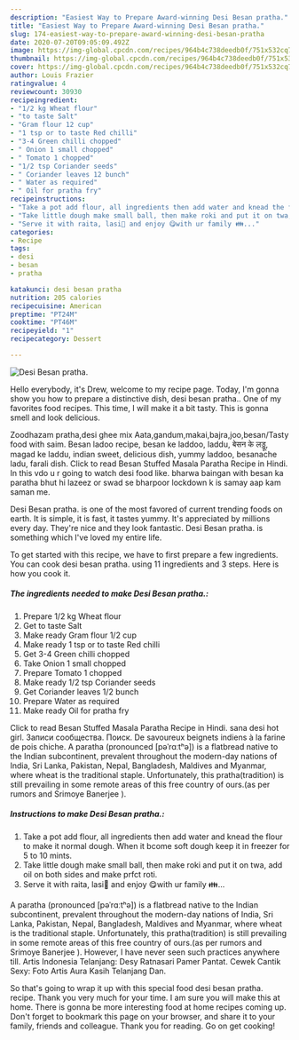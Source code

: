 ```yaml
---
description: "Easiest Way to Prepare Award-winning Desi Besan pratha."
title: "Easiest Way to Prepare Award-winning Desi Besan pratha."
slug: 174-easiest-way-to-prepare-award-winning-desi-besan-pratha
date: 2020-07-20T09:05:09.492Z
image: https://img-global.cpcdn.com/recipes/964b4c738deedb0f/751x532cq70/desi-besan-pratha-recipe-main-photo.jpg
thumbnail: https://img-global.cpcdn.com/recipes/964b4c738deedb0f/751x532cq70/desi-besan-pratha-recipe-main-photo.jpg
cover: https://img-global.cpcdn.com/recipes/964b4c738deedb0f/751x532cq70/desi-besan-pratha-recipe-main-photo.jpg
author: Louis Frazier
ratingvalue: 4
reviewcount: 30930
recipeingredient:
- "1/2 kg Wheat flour"
- "to taste Salt"
- "Gram flour 12 cup"
- "1 tsp or to taste Red chilli"
- "3-4 Green chilli chopped"
- " Onion 1 small chopped"
- " Tomato 1 chopped"
- "1/2 tsp Coriander seeds"
- " Coriander leaves 12 bunch"
- " Water as required"
- " Oil for pratha fry"
recipeinstructions:
- "Take a pot add flour, all ingredients then add water and knead the flour to make it normal dough. When it bcome soft dough keep it in freezer for 5 to 10 mints."
- "Take little dough make small ball, then make roki and put it on twa, add oil on both sides and make prfct roti."
- "Serve it with raita, lasi🥛 and enjoy 😋with ur family 👪..."
categories:
- Recipe
tags:
- desi
- besan
- pratha

katakunci: desi besan pratha 
nutrition: 205 calories
recipecuisine: American
preptime: "PT24M"
cooktime: "PT46M"
recipeyield: "1"
recipecategory: Dessert

---
```



![Desi Besan pratha.](https://img-global.cpcdn.com/recipes/964b4c738deedb0f/751x532cq70/desi-besan-pratha-recipe-main-photo.jpg)

Hello everybody, it's Drew, welcome to my recipe page. Today, I'm gonna show you how to prepare a distinctive dish, desi besan pratha.. One of my favorites food recipes. This time, I will make it a bit tasty. This is gonna smell and look delicious.

Zoodhazam pratha,desi ghee mix Aata,gandum,makai,bajra,joo,besan/Tasty food with saim. Besan ladoo recipe, besan ke laddoo, laddu, बेसन के लड्डू, magad ke laddu, indian sweet, delicious dish, yummy laddoo, besanache ladu, farali dish. Click to read Besan Stuffed Masala Paratha Recipe in Hindi. In this vdo u r going to watch desi food like. bharwa baingan with besan ka paratha bhut hi lazeez or swad se bharpoor lockdown k is samay aap kam saman me.

Desi Besan pratha. is one of the most favored of current trending foods on earth. It is simple, it is fast, it tastes yummy. It's appreciated by millions every day. They're nice and they look fantastic. Desi Besan pratha. is something which I've loved my entire life.


To get started with this recipe, we have to first prepare a few ingredients. You can cook desi besan pratha. using 11 ingredients and 3 steps. Here is how you cook it.

<!--inarticleads1-->

##### The ingredients needed to make Desi Besan pratha.:

1. Prepare 1/2 kg Wheat flour
1. Get to taste Salt
1. Make ready Gram flour 1/2 cup
1. Make ready 1 tsp or to taste Red chilli
1. Get 3-4 Green chilli chopped
1. Take  Onion 1 small chopped
1. Prepare  Tomato 1 chopped
1. Make ready 1/2 tsp Coriander seeds
1. Get  Coriander leaves 1/2 bunch
1. Prepare  Water as required
1. Make ready  Oil for pratha fry


Click to read Besan Stuffed Masala Paratha Recipe in Hindi. sana desi hot girl. Записи сообщества. Поиск. De savoureux beignets indiens à la farine de pois chiche. A paratha (pronounced [pəˈrɑːtʰə]) is a flatbread native to the Indian subcontinent, prevalent throughout the modern-day nations of India, Sri Lanka, Pakistan, Nepal, Bangladesh, Maldives and Myanmar, where wheat is the traditional staple. Unfortunately, this pratha(tradition) is still prevailing in some remote areas of this free country of ours.(as per rumors and Srimoye Banerjee ). 

<!--inarticleads2-->

##### Instructions to make Desi Besan pratha.:

1. Take a pot add flour, all ingredients then add water and knead the flour to make it normal dough. When it bcome soft dough keep it in freezer for 5 to 10 mints.
1. Take little dough make small ball, then make roki and put it on twa, add oil on both sides and make prfct roti.
1. Serve it with raita, lasi🥛 and enjoy 😋with ur family 👪...


A paratha (pronounced [pəˈrɑːtʰə]) is a flatbread native to the Indian subcontinent, prevalent throughout the modern-day nations of India, Sri Lanka, Pakistan, Nepal, Bangladesh, Maldives and Myanmar, where wheat is the traditional staple. Unfortunately, this pratha(tradition) is still prevailing in some remote areas of this free country of ours.(as per rumors and Srimoye Banerjee ). However, I have never seen such practices anywhere till. Artis Indonesia Telanjang: Desy Ratnasari Pamer Pantat. Cewek Cantik Sexy: Foto Artis Aura Kasih Telanjang Dan. 

So that's going to wrap it up with this special food desi besan pratha. recipe. Thank you very much for your time. I am sure you will make this at home. There is gonna be more interesting food at home recipes coming up. Don't forget to bookmark this page on your browser, and share it to your family, friends and colleague. Thank you for reading. Go on get cooking!
